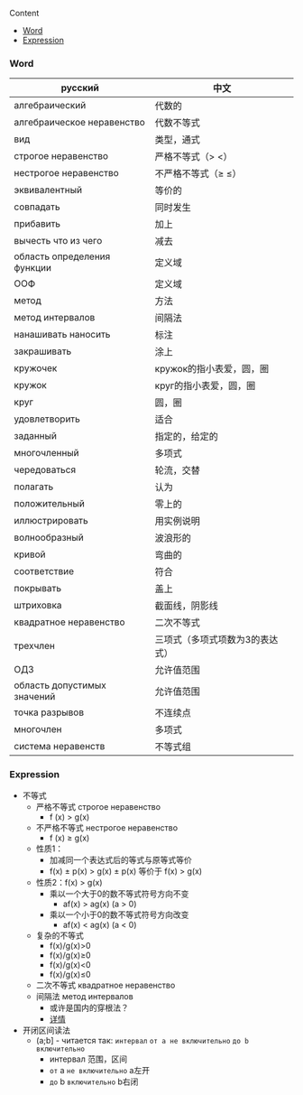 Content

- [Word](#Word)
- [Expression](#Expression)

### Word

| русский                 | 中文              |
|-------------------------|-------------------|
| алгебраический              | 代数的              |
| алгебраическое неравенство  | 代数不等式            |
| вид                         | 类型，通式            |
| строгое неравенство         | 严格不等式（> <）        |
| нестрогое неравенство       | 不严格不等式（≥ ≤）       |
| эквивалентный               | 等价的              |
| совпадать                   | 同时发生             |
| прибавить                   | 加上               |
| вычесть что из чего         | 减去               |
| область определения функции | 定义域              |
| ООФ                         | 定义域              |
| метод                       | 方法               |
| метод интервалов            | 间隔法              |
| нанашивать наносить         | 标注               |
| закрашивать                 | 涂上               |
| кружочек                    | кружок的指小表爱，圆，圈  |
| кружок                      | круг的指小表爱，圆，圈    |
| круг                        | 圆，圈              |
| удовлетворить               | 适合               |
| заданный                    | 指定的，给定的          |
| многочленный                | 多项式              |
| чередоваться                | 轮流，交替            |
| полагать                    | 认为               |
| положительный               | 零上的              |
| иллюстрировать              | 用实例说明            |
| волнообразный               | 波浪形的             |
| кривой                      | 弯曲的              |
| соответствие                | 符合               |
| покрывать                   | 盖上               |
| штриховка                   | 截面线，阴影线          |
| квадратное неравенство      | 二次不等式            |
| трехчлен                    | 三项式（多项式项数为3的表达式） |
| ОДЗ                         | 允许值范围            |
| область допустимых значений | 允许值范围            |
| точка разрывов              | 不连续点             |
| многочлен                   | 多项式              |
| система неравенств          | 不等式组             |

### Expression

- 不等式
  - 严格不等式 строгое неравенство
    - f (x) > g(x) 
  - 不严格不等式 нестрогое неравенство
    - f (x) ≥ g(x) 
  - 性质1：
    - 加减同一个表达式后的等式与原等式等价
    - f(x) ± р(x) > g(x) ± р(x) 等价于 f(x) > g(x)
  - 性质2：f(x) > g(x)
    - 乘以一个大于0的数不等式符号方向不变
      - аf(x) > ag(x) (а > 0)
    - 乘以一个小于0的数不等式符号方向改变
      - аf(x) < ag(x) (a < 0)
  - 复杂的不等式
    - f(x)/g(x)>0
    - f(x)/g(x)≥0
    - f(x)/g(x)<0
    - f(x)/g(x)≤0
  - 二次不等式 квадратное неравенство
  - 间隔法 метод интервалов
    - 或许是国内的穿根法？
    - [详情](https://baike.baidu.com/item/%E7%A9%BF%E9%92%88%E5%BC%95%E7%BA%BF%E6%B3%95)
- 开闭区间读法
  - (а;b] - читается так: `интервал`  `от а не включительно`  `до b включительно`
    - интервал 范围，区间
    - `от` а `не включительно` a左开
    - `до` b `включительно` b右闭